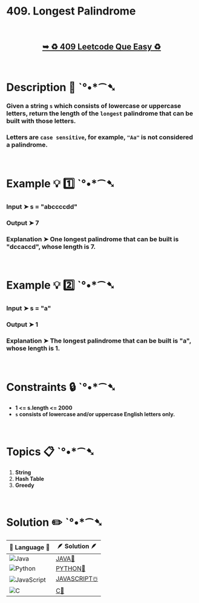 # 409. Longest Palindrome

</br>

<h2 align="center"> 

<a href="https://leetcode.com/problems/longest-palindrome/?envType=daily-question&envId=2024-06-23"><strong>➥ ♻️ 409 Leetcode Que Easy ♻️ </strong></a>
</h2>

</br>

# Description 📜 ˋ°•*⁀➷

### Given a string `s` which consists of lowercase or uppercase letters, return the length of the `longest` palindrome that can be built with those letters.

### Letters are `case sensitive`, for example, `"Aa"` is not considered a palindrome.

</br>

# Example 💡 1️⃣ ˋ°•*⁀➷

  ### Input  ➤ s = "abccccdd"

  ### Output  ➤ 7

  ### Explanation  ➤  One longest palindrome that can be built is "dccaccd", whose length is 7.

</br>

# Example 💡 2️⃣ ˋ°•*⁀➷

  ### Input ➤ s = "a"

  ### Output  ➤ 1

  ### Explanation ➤ The longest palindrome that can be built is "a", whose length is 1.


</br>

# Constraints 🔒 ˋ°•*⁀➷

- **1 <= s.length <= 2000**
- **`s` consists of lowercase and/or uppercase English letters only.**

</br>

# Topics 📋 ˋ°•*⁀➷

1. **String**
2. **Hash Table**
3. **Greedy**


</br>

# Solution ✏️ ˋ°•*⁀➷

| 📒 Language 📒  | 🪶 Solution 🪶 |
| ------------- | ------------- |
|  ![Java](https://img.shields.io/badge/java-%23ED8B00.svg?style=for-the-badge&logo=openjdk&logoColor=white)  | [JAVA🍁](https://github.com/Prakhar-002/LEETCODE/blob/main/%F0%9F%93%9C%20Daily%20Challange%20%F0%9F%92%A1/06%20June%20%20%F0%9F%8C%9E%202024/04%20-%2006%20-%202024%20---.%20409.%20Longest%20Palindrome%20%E2%98%83%EF%B8%8F%20%F0%9F%8D%81%20%F0%9F%8D%B0%20%F0%9F%92%96/%F0%9F%8D%81JAVA_409LongestPalindrome.java) |
|  ![Python](https://img.shields.io/badge/python-3670A0?style=for-the-badge&logo=python&logoColor=ffdd54)    | [PYTHON🍰](https://github.com/Prakhar-002/LEETCODE/blob/main/%F0%9F%93%9C%20Daily%20Challange%20%F0%9F%92%A1/06%20June%20%20%F0%9F%8C%9E%202024/04%20-%2006%20-%202024%20---.%20409.%20Longest%20Palindrome%20%E2%98%83%EF%B8%8F%20%F0%9F%8D%81%20%F0%9F%8D%B0%20%F0%9F%92%96/%F0%9F%8D%B0PYTHON_409LongestPalindrome.py) |
| ![JavaScript](https://img.shields.io/badge/javascript-%23323330.svg?style=for-the-badge&logo=javascript&logoColor=%23F7DF1E)   | [JAVASCRIPT☃️](https://github.com/Prakhar-002/LEETCODE/blob/main/%F0%9F%93%9C%20Daily%20Challange%20%F0%9F%92%A1/06%20June%20%20%F0%9F%8C%9E%202024/04%20-%2006%20-%202024%20---.%20409.%20Longest%20Palindrome%20%E2%98%83%EF%B8%8F%20%F0%9F%8D%81%20%F0%9F%8D%B0%20%F0%9F%92%96/%E2%98%83%EF%B8%8FJAVASCRIPT_409LongestPalindrome.js) |
|   ![C](https://img.shields.io/badge/c-%2300599C.svg?style=for-the-badge&logo=c&logoColor=white)   | [C💖](https://github.com/Prakhar-002/LEETCODE/blob/main/%F0%9F%93%9C%20Daily%20Challange%20%F0%9F%92%A1/06%20June%20%20%F0%9F%8C%9E%202024/04%20-%2006%20-%202024%20---.%20409.%20Longest%20Palindrome%20%E2%98%83%EF%B8%8F%20%F0%9F%8D%81%20%F0%9F%8D%B0%20%F0%9F%92%96/%F0%9F%92%96C_409LongestPalindrome.c)  |
